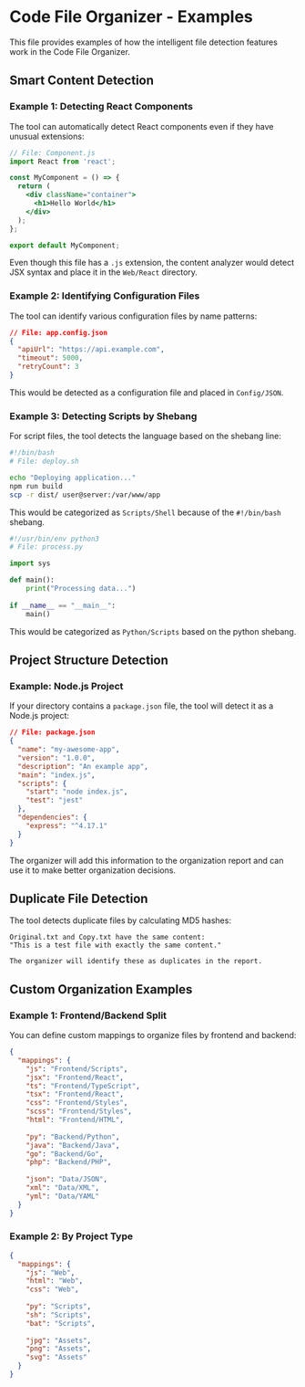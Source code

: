 # Code File Organizer - Examples

This file provides examples of how the intelligent file detection features work in the Code File Organizer.

## Smart Content Detection

### Example 1: Detecting React Components

The tool can automatically detect React components even if they have unusual extensions:

```jsx
// File: Component.js
import React from 'react';

const MyComponent = () => {
  return (
    <div className="container">
      <h1>Hello World</h1>
    </div>
  );
};

export default MyComponent;
```

Even though this file has a `.js` extension, the content analyzer would detect JSX syntax and place it in the `Web/React` directory.

### Example 2: Identifying Configuration Files

The tool can identify various configuration files by name patterns:

```json
// File: app.config.json
{
  "apiUrl": "https://api.example.com",
  "timeout": 5000,
  "retryCount": 3
}
```

This would be detected as a configuration file and placed in `Config/JSON`.

### Example 3: Detecting Scripts by Shebang

For script files, the tool detects the language based on the shebang line:

```bash
#!/bin/bash
# File: deploy.sh

echo "Deploying application..."
npm run build
scp -r dist/ user@server:/var/www/app
```

This would be categorized as `Scripts/Shell` because of the `#!/bin/bash` shebang.

```python
#!/usr/bin/env python3
# File: process.py

import sys

def main():
    print("Processing data...")
    
if __name__ == "__main__":
    main()
```

This would be categorized as `Python/Scripts` based on the python shebang.

## Project Structure Detection

### Example: Node.js Project

If your directory contains a `package.json` file, the tool will detect it as a Node.js project:

```json
// File: package.json
{
  "name": "my-awesome-app",
  "version": "1.0.0",
  "description": "An example app",
  "main": "index.js",
  "scripts": {
    "start": "node index.js",
    "test": "jest"
  },
  "dependencies": {
    "express": "^4.17.1"
  }
}
```

The organizer will add this information to the organization report and can use it to make better organization decisions.

## Duplicate File Detection

The tool detects duplicate files by calculating MD5 hashes:

```
Original.txt and Copy.txt have the same content:
"This is a test file with exactly the same content."

The organizer will identify these as duplicates in the report.
```

## Custom Organization Examples

### Example 1: Frontend/Backend Split

You can define custom mappings to organize files by frontend and backend:

```json
{
  "mappings": {
    "js": "Frontend/Scripts",
    "jsx": "Frontend/React",
    "ts": "Frontend/TypeScript",
    "tsx": "Frontend/React",
    "css": "Frontend/Styles",
    "scss": "Frontend/Styles",
    "html": "Frontend/HTML",
    
    "py": "Backend/Python",
    "java": "Backend/Java",
    "go": "Backend/Go",
    "php": "Backend/PHP",
    
    "json": "Data/JSON",
    "xml": "Data/XML",
    "yml": "Data/YAML"
  }
}
```

### Example 2: By Project Type

```json
{
  "mappings": {
    "js": "Web",
    "html": "Web",
    "css": "Web",
    
    "py": "Scripts",
    "sh": "Scripts",
    "bat": "Scripts",
    
    "jpg": "Assets",
    "png": "Assets",
    "svg": "Assets"
  }
}
``` 